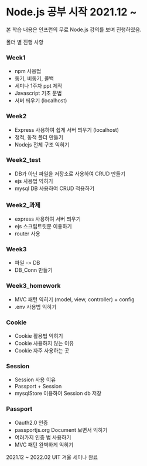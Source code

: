 # Node.js 공부 시작 2021.12 ~

본 학습 내용은 인프런의 무료 Node.js 강의를 보며 진행하였음.

폴더 별 진행 사항
### Week1
- npm 사용법
- 동기, 비동기, 콜백
- 세미나 1주차 ppt 제작
- Javascript 기초 문법
- 서버 띄우기 (localhost)

### Week2
- Express 사용하여 쉽게 서버 띄우기 (localhost)
- 정적, 동적 폴더 만들기
- Nodejs 전체 구조 익히기

### Week2_test
- DB가 아닌 파일을 저장소로 사용하여 CRUD 만들기
- ejs 사용법 익히기
- mysql DB 사용하여 CRUD 적용하기

### Week2_과제
- express 사용하여 서버 띄우기
- ejs 스크립트릿문 이용하기
- router 사용

### Week3
- 파일 -> DB 
- DB_Conn 만들기

### Week3_homework
- MVC 패턴 익히기 (model, view, controller) + config
- .env 사용법 익히기

### Cookie
- Cookie 활용법 익히기
- Cookie 사용하지 않는 이유
- Cookie 자주 사용하는 곳

### Session
- Session 사용 이유
- Passport + Session
- mysqlStore 이용하여 Session db 저장

### Passport 
- Oauth2.0 인증 
- passportjs.org Document 보면서 익히기
- 여러가지 인증 법 사용하기
- MVC 패턴 완벽하게 익히기

2021.12 ~ 2022.02 UIT 겨울 세미나 완료
